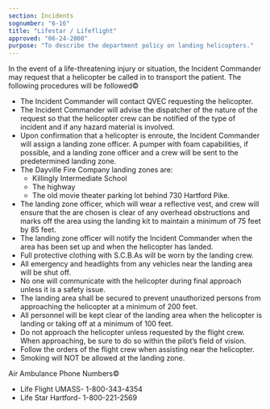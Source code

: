 ```yaml
---
section: Incidents
sognumber: "6-16"
title: "Lifestar / Lifeflight"
approved: "06-24-2008"
purpose: "To describe the department policy on landing helicopters."
---
```


In the event of a life-threatening injury or situation, the Incident Commander may request that a helicopter be called in to transport the patient.  The following procedures will be followed&copy;
* The Incident Commander will contact QVEC requesting the helicopter.  
* The Incident Commander will advise the dispatcher of the nature of the request so that the helicopter crew can be notified of the type of incident and if any hazard material is involved.  
* Upon confirmation that a helicopter is enroute, the Incident Commander will assign a landing zone officer.  A pumper with foam capabilities, if possible, and a landing zone officer and a crew will be sent to the predetermined landing zone. 
* The Dayville Fire Company landing zones are&colon;
  - Killingly Intermediate School
  - The highway 
  - The old movie theater parking lot behind 730 Hartford Pike.
* The landing zone officer, which will wear a reflective vest, and crew will ensure that the are chosen is clear of any overhead obstructions and marks off the area using the landing kit to maintain a minimum of 75 feet by 85 feet.  
* The landing zone officer will notify the Incident Commander when the area has been set up and when the helicopter has landed.  
* Full protective clothing with S.C.B.As will be worn by the landing crew.  
* All emergency and headlights from any vehicles near the landing area will be shut off. 
* No one will communicate with the helicopter during final approach unless it is a safety issue.  
* The landing area shall be secured to prevent unauthorized persons from approaching the helicopter at a minimum of 200 feet.  
* All personnel will be kept clear of the landing area when the helicopter is landing or taking off at a minimum of 100 feet.  
* Do not approach the helicopter unless requested by the flight crew.  When approaching, be sure to do so within the pilot’s field of vision.  
* Follow the orders of the flight crew when assisting near the helicopter. 
* Smoking will NOT be allowed at the landing zone.

Air Ambulance Phone Numbers&copy;  
* Life Flight UMASS- 1-800-343-4354
* Life Star Hartford- 1-800-221-2569
